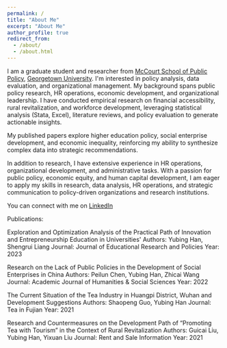 ```yaml
---
permalink: /
title: "About Me"
excerpt: "About Me"
author_profile: true
redirect_from: 
  - /about/
  - /about.html
---
```


I am a graduate student and researcher from [McCourt School of Public Policy](https://mccourt.georgetown.edu/), [Georgetown University](https://www.georgetown.edu/). I'm interested in policy analysis, data evaluation, and organizational management. My background spans public policy research, HR operations, economic development, and organizational leadership. I have conducted empirical research on financial accessibility, rural revitalization, and workforce development, leveraging statistical analysis (Stata, Excel), literature reviews, and policy evaluation to generate actionable insights. 

My published papers explore higher education policy, social enterprise development, and economic inequality, reinforcing my ability to synthesize complex data into strategic recommendations.

In addition to research, I have extensive experience in HR operations, organizational development, and administrative tasks. With a passion for public policy, economic equity, and human capital development, I am eager to apply my skills in research, data analysis, HR operations, and strategic communication to policy-driven organizations and research institutions.

You can connect with me on [LinkedIn](http://www.linkedin.com/in/seroviahan)


Publications:

Exploration and Optimization Analysis of the Practical Path of Innovation and Entrepreneurship Education in Universities'
Authors: Yubing Han, Shengrui Liang
Journal: Journal of Educational Research and Policies
Year: 2023

Research on the Lack of Public Policies in the Development of Social Enterprises in China
Authors: Peilun Chen, Yubing Han, Zhicai Wang
Journal: Academic Journal of Humanities & Social Sciences
Year: 2022

The Current Situation of the Tea Industry in Huangpi District, Wuhan and Development Suggestions
Authors: Shaopeng Guo, Yubing Han
Journal: Tea in Fujian
Year: 2021

Research and Countermeasures on the Development Path of “Promoting Tea with Tourism” in the Context of Rural Revitalization
Authors: Guicai Liu, Yubing Han, Yixuan Liu
Journal: Rent and Sale Information
Year: 2021
